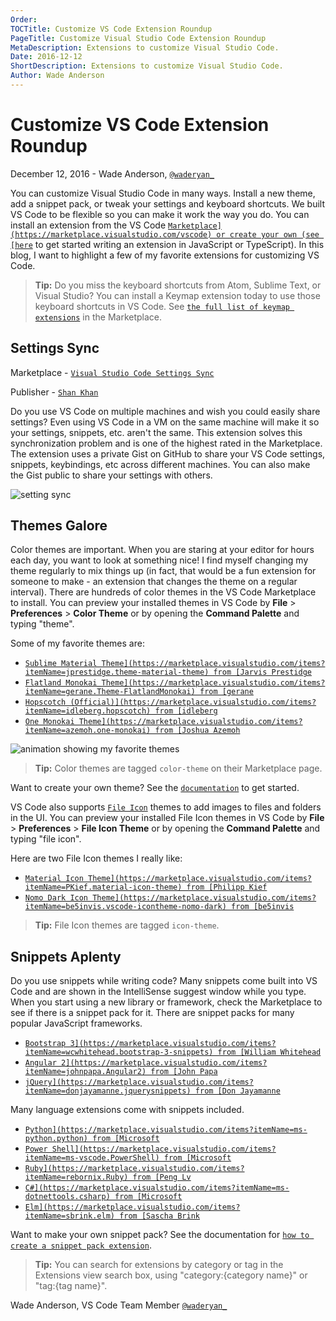 ```yaml
---
Order:
TOCTitle: Customize VS Code Extension Roundup
PageTitle: Customize Visual Studio Code Extension Roundup
MetaDescription: Extensions to customize Visual Studio Code.
Date: 2016-12-12
ShortDescription: Extensions to customize Visual Studio Code.
Author: Wade Anderson
---
```


# Customize VS Code Extension Roundup

December 12, 2016 - Wade Anderson, [`@waderyan_`](https://twitter.com/waderyan_)

You can customize Visual Studio Code in many ways. Install a new theme, add a snippet pack, or tweak your settings and keyboard shortcuts. We built VS Code to be flexible so you can make it work the way you do. You can install an extension from the VS Code [`Marketplace](https://marketplace.visualstudio.com/vscode) or create your own (see [here`](https://code.visualstudio.com/docs/extensions/overview) to get started writing an extension in JavaScript or TypeScript). In this blog, I want to highlight a few of my favorite extensions for customizing VS Code.

> **Tip:** Do you miss the keyboard shortcuts from Atom, Sublime Text, or Visual Studio? You can install a Keymap extension today to use those keyboard shortcuts in VS Code. See [`the full list of keymap extensions`](https://marketplace.visualstudio.com/search?target=vscode&category=Keymaps&sortBy=Downloads) in the Marketplace.

## Settings Sync

Marketplace - [`Visual Studio Code Settings Sync`](https://marketplace.visualstudio.com/items?itemName=Shan.code-settings-sync)

Publisher - [`Shan Khan`](https://marketplace.visualstudio.com/search?term=publisher%3A%22Shan%20Khan%22&target=VSCode&sortBy=Relevance)

Do you use VS Code on multiple machines and wish you could easily share settings? Even using VS Code in a VM on the same machine will make it so your settings, snippets, etc. aren't the same. This extension solves this synchronization problem and is one of the highest rated in the Marketplace. The extension uses a private Gist on GitHub to share your VS Code settings, snippets, keybindings, etc across different machines. You can also make the Gist public to share your settings with others.

![`setting sync`](settings_sync.png)

## Themes Galore

Color themes are important. When you are staring at your editor for hours each day, you want to look at something nice! I find myself changing my theme regularly to mix things up (in fact, that would be a fun extension for someone to make - an extension that changes the theme on a regular interval). There are hundreds of color themes in the VS Code Marketplace to install. You can preview your installed themes in VS Code by **File** > **Preferences** > **Color Theme** or by opening the **Command Palette** and typing "theme".

Some of my favorite themes are:

- [`Sublime Material Theme](https://marketplace.visualstudio.com/items?itemName=jprestidge.theme-material-theme) from [Jarvis Prestidge`](https://marketplace.visualstudio.com/search?term=publisher%3A%22Jarvis%20Prestidge%22&target=VSCode&sortBy=Relevance)
- [`Flatland Monokai Theme](https://marketplace.visualstudio.com/items?itemName=gerane.Theme-FlatlandMonokai) from [gerane`](https://marketplace.visualstudio.com/search?term=publisher%3A%22gerane%22&target=VSCode&sortBy=Relevance)
- [`Hopscotch (Official)](https://marketplace.visualstudio.com/items?itemName=idleberg.hopscotch) from [idleberg`](https://marketplace.visualstudio.com/search?term=publisher%3A%22idleberg%22&target=VSCode&sortBy=Relevance)
- [`One Monokai Theme](https://marketplace.visualstudio.com/items?itemName=azemoh.one-monokai) from [Joshua Azemoh`](https://marketplace.visualstudio.com/search?term=publisher%3A%22Joshua%20Azemoh%22&target=VSCode&sortBy=Relevance)

![`animation showing my favorite themes`](theme-preview.gif)

> **Tip:** Color themes are tagged `color-theme` on their Marketplace page.

Want to create your own theme? See the [`documentation`](https://code.visualstudio.com/docs/extensionAPI/extension-points#_contributesthemes) to get started.

VS Code also supports [`File Icon`](https://code.visualstudio.com/docs/getstarted/themes#_file-icon-themes) themes to add images to files and folders in the UI. You can preview your installed File Icon themes in VS Code by **File** > **Preferences** > **File Icon Theme** or by opening the **Command Palette** and typing "file icon".

Here are two File Icon themes I really like:

- [`Material Icon Theme](https://marketplace.visualstudio.com/items?itemName=PKief.material-icon-theme) from [Philipp Kief`](https://marketplace.visualstudio.com/search?term=publisher%3A%22Philipp%20Kief%22&target=VSCode&sortBy=Relevance)
- [`Nomo Dark Icon Theme](https://marketplace.visualstudio.com/items?itemName=be5invis.vscode-icontheme-nomo-dark) from [be5invis`](https://marketplace.visualstudio.com/search?term=publisher%3A%22be5invis%22&target=VSCode&sortBy=Relevance)

> **Tip:** File Icon themes are tagged `icon-theme`.

## Snippets Aplenty

Do you use snippets while writing code? Many snippets come built into VS Code and are shown in the IntelliSense suggest window while you type. When you start using a new library or framework, check the Marketplace to see if there is a snippet pack for it. There are snippet packs for many popular JavaScript frameworks.

- [`Bootstrap 3](https://marketplace.visualstudio.com/items?itemName=wcwhitehead.bootstrap-3-snippets) from [William Whitehead`](https://marketplace.visualstudio.com/search?term=publisher%3A%22William%20Whitehead%22&target=VSCode&sortBy=Relevance)
- [`Angular 2](https://marketplace.visualstudio.com/items?itemName=johnpapa.Angular2) from [John Papa`](https://marketplace.visualstudio.com/search?term=publisher%3A%22johnpapa%22&target=VSCode&sortBy=Relevance)
- [`jQuery](https://marketplace.visualstudio.com/items?itemName=donjayamanne.jquerysnippets) from [Don Jayamanne`](https://marketplace.visualstudio.com/search?term=publisher%3A%22Don%20Jayamanne%22&target=VSCode&sortBy=Relevance)

Many language extensions come with snippets included.

- [`Python](https://marketplace.visualstudio.com/items?itemName=ms-python.python) from [Microsoft`](https://marketplace.visualstudio.com/search?term=publisher%3A%22Microsoft%22&target=VSCode&sortBy=Relevance)
- [`Power Shell](https://marketplace.visualstudio.com/items?itemName=ms-vscode.PowerShell) from [Microsoft`](https://marketplace.visualstudio.com/search?term=publisher%3A%22Microsoft%22&target=VSCode&sortBy=Relevance)
- [`Ruby](https://marketplace.visualstudio.com/items?itemName=rebornix.Ruby) from [Peng Lv`](https://marketplace.visualstudio.com/search?term=publisher%3A%22Peng%20Lv%22&target=VSCode&sortBy=Relevance)
- [`C#](https://marketplace.visualstudio.com/items?itemName=ms-dotnettools.csharp) from [Microsoft`](https://marketplace.visualstudio.com/search?term=publisher%3A%22Microsoft%22&target=VSCode&sortBy=Relevance)
- [`Elm](https://marketplace.visualstudio.com/items?itemName=sbrink.elm) from [Sascha Brink`](https://marketplace.visualstudio.com/search?term=publisher%3A%22Sascha%20Brink%22&target=VSCode&sortBy=Relevance)

Want to make your own snippet pack? See the documentation for [`how to create a snippet pack extension`](https://code.visualstudio.com/docs/extensionAPI/language-support#_source-code-snippets).

> **Tip:** You can search for extensions by category or tag in the Extensions view search box, using "category:{category name}" or "tag:{tag name}".

Wade Anderson, VS Code Team Member
[`@waderyan_`](https://twitter.com/waderyan_)
